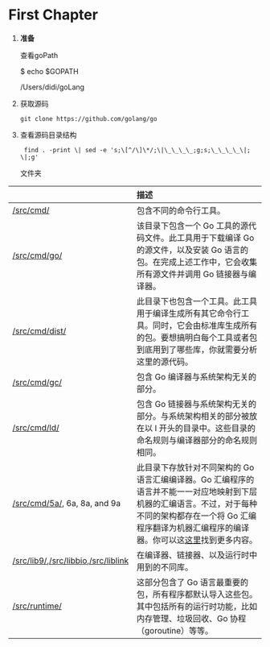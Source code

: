 # First Chapter

1. **准备**

   查看goPath

   $ echo $GOPATH

   /Users/didi/goLang

2. 获取源码

   ```
   git clone https://github.com/golang/go
   ```

3. 查看源码目录结构

   ```
    find . -print \| sed -e 's;\[^/\]\*/;\|\_\_\_\_;g;s;\_\_\_\_\|; \|;g'
   ```

    文件夹

|  | 描述 |
| :--- | :--- |
| [/src/cmd/](https://github.com/golang/go/tree/release-branch.go1.4/src/cmd) | 包含不同的命令行工具。 |
| [/src/cmd/go/](https://github.com/golang/go/tree/release-branch.go1.4/src/cmd/go) | 该目录下包含一个 Go 工具的源代码文件。此工具用于下载编译 Go 的源文件，以及安装 Go 语言的包。在完成上述工作中，它会收集所有源文件并调用 Go 链接器与编译器。 |
| [/src/cmd/dist/](https://github.com/golang/go/tree/release-branch.go1.4/src/cmd/dist) | 此目录下也包含一个工具。此工具用于编译生成所有其它命令行工具。同时，它会由标准库生成所有的包。要想搞明白每个工具或者包到底用到了哪些库，你就需要分析这里的源代码。 |
| [/src/cmd/gc/](https://github.com/golang/go/tree/release-branch.go1.4/src/cmd/gc) | 包含 Go 编译器与系统架构无关的部分。 |
| [/src/cmd/ld/](https://github.com/golang/go/tree/release-branch.go1.4/src/cmd/ld) | 包含 Go 链接器与系统架构无关的部分。与系统架构相关的部分被放在以 l 开头的目录中。这些目录的命名规则与编译器部分的命名规则相同。 |
| [/src/cmd/5a/](https://github.com/golang/go/tree/release-branch.go1.4/src/cmd/5a), 6a, 8a, and 9a | 此目录下存放针对不同架构的 Go 语言汇编编译器。Go 汇编程序的语言并不能一一对应地映射到下层机器的汇编语言。不过，对于每种不同的架构都存在一个将 Go 汇编程序翻译为机器汇编程序的编译器。你可以这[这里](https://golang.org/doc/asm)找到更多内容。 |
| [/src/lib9/](https://github.com/golang/go/tree/release-branch.go1.4/src/lib9),[/src/libbio](https://github.com/golang/go/tree/release-branch.go1.4/src/libbio),[/src/liblink](https://github.com/golang/go/tree/release-branch.go1.4/src/liblink) | 在编译器、链接器、以及运行时中用到的不同库。 |
| [/src/runtime/](https://github.com/golang/go/tree/release-branch.go1.4/src/runtime) | 这部分包含了 Go 语言最重要的包，所有程序都默认导入这些包。其中包括所有的运行时功能，比如内存管理、垃圾回收、Go 协程（goroutine）等等。 |

  


